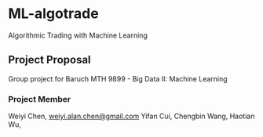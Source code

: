 # ML-algotrade
Algorithmic Trading with Machine Learning

## Project Proposal
Group project for Baruch MTH 9899 - Big Data II: Machine Learning

### Project Member
Weiyi Chen, weiyi.alan.chen@gmail.com
Yifan Cui,
Chengbin Wang,
Haotian Wu,
